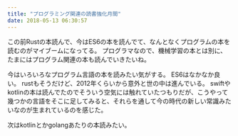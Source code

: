 ```yaml
---
title: "プログラミング関連の読書強化月間"
date: 2018-05-13 06:30:57
---
```


この前Rustの本読んで、今はES6の本を読んでて、なんとなくプログラムの本を読むのがマイブームになってる。
プログラマなので、機械学習の本とは別に、たまにはプログラム関連の本も読んでいきたいね。

今はいろいろなプログラム言語の本を読みたい気がする。
ES6はなかなか良い。
rustもそうだけど、2012年くらいから意外と世の中は進んでいる。
swiftやkotlinの本は読んでたのでそういう空気には触れていたつもりだが、こうやって幾つかの言語をそこに足してみると、それらを通して今の時代の新しい常識みたいなのが生まれているのを感じた。

次はkotlinとかgolangあたりの本読みたい。
